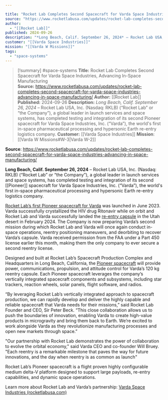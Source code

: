 ```yaml
---

title: "Rocket Lab Completes Second Spacecraft for Varda Space Industries, Advancing In-Space Manufacturing  "
source: "https://www.rocketlabusa.com/updates/rocket-lab-completes-second-spacecraft-for-varda-space-industries-advancing-in-space-manufacturing/"
author:
  - "[[Rocket Lab]]"
published: 2024-09-26
description: "*Long Beach, Calif. September 26, 2024* – Rocket Lab USA, Inc. (Nasdaq: RKLB) (“Rocket Lab” or “the Company”), a global leader in launch services and space systems, has completed testing and integration of its second Pioneer spacecraft for Varda Space Industries, Inc. (“Varda”), the world's first in-space pharmaceutical processing and hypersonic Earth re-entry logistics company."
customer: "[[Varda Space Industries]]"
mission: "[[Varda W Missions]]"
tags:
  - "space-systems"
---
```

>[!summary]
#space-systems
**Title:** Rocket Lab Completes Second Spacecraft for Varda Space Industries, Advancing In-Space Manufacturing  
**Source:** https://www.rocketlabusa.com/updates/rocket-lab-completes-second-spacecraft-for-varda-space-industries-advancing-in-space-manufacturing/
**Author:** [[Rocket Lab]]
**Published:** 2024-09-26
**Description:** *Long Beach, Calif. September 26, 2024* – Rocket Lab USA, Inc. (Nasdaq: RKLB) (“Rocket Lab” or “the Company”), a global leader in launch services and space systems, has completed testing and integration of its second Pioneer spacecraft for Varda Space Industries, Inc. (“Varda”), the world's first in-space pharmaceutical processing and hypersonic Earth re-entry logistics company.
**Customer:** [[Varda Space Industries]]
**Mission**: [[Varda W Missions#W-3|Varda W-2]]

**Source**: https://www.rocketlabusa.com/updates/rocket-lab-completes-second-spacecraft-for-varda-space-industries-advancing-in-space-manufacturing/

**Long Beach, Calif. September 26, 2024** – Rocket Lab USA, Inc. (Nasdaq: RKLB) (“Rocket Lab” or “the Company”), a global leader in launch services and space systems, has completed testing and integration of its second [[Pioneer]] spacecraft for Varda Space Industries, Inc. (“Varda”), the world's first in-space pharmaceutical processing and hypersonic Earth re-entry logistics company.

[Rocket Lab’s first Pioneer spacecraft for Varda](https://www.businesswire.com/news/home/20230509005556/en/Rocket-Lab-Completes-Custom-Built-Photon-Spacecraft-for-Varda-Space-Industries) was launched in June 2023. Varda successfully crystallized the HIV drug Ritonavir while on orbit and Rocket Lab and Varda successfully landed the [re-entry capsule](https://www.businesswire.com/news/home/20240221287474/en/Rocket-Lab-Successfully-Returns-Spacecraft-Capsule-to-Earth-Brings-Back-Pharmaceuticals-Made-in-Space) in the Utah desert in February 2024. The Company is now preparing Varda’s second mission during which Rocket Lab and Varda will once again conduct in-space operations, reentry positioning maneuvers, and deorbiting to recover Varda’s capsule. Varda received permission from the FAA under a Part 450 license earlier this month, making them the only company to ever secure a second reentry license.

Designed and built at Rocket Lab’s Spacecraft Production Complex and Headquarters in Long Beach, California, the [Pioneer spacecraft](https://www.rocketlabusa.com/space-systems/spacecraft/) will provide power, communications, propulsion, and attitude control for Varda’s 120 kg reentry capsule. Each Pioneer spacecraft leverages the company’s vertically integrated spacecraft components and subsystems, including star trackers, reaction wheels, solar panels, flight software, and radios.

“By leveraging Rocket Lab’s vertically integrated approach to spacecraft production, we can rapidly develop and deliver the highly capable and reliable spacecraft that Varda needs for their missions,” said Rocket Lab Founder and CEO, Sir Peter Beck. “This close collaboration allows us to push the boundaries of innovation, enabling Varda to create high-value products in microgravity and bring them back to Earth. We’re excited to work alongside Varda as they revolutionize manufacturing processes and open new markets through space.”

"Our partnership with Rocket Lab demonstrates the power of collaboration to evolve the orbital economy," said Varda CEO and co-founder Will Bruey. "Each reentry is a remarkable milestone that paves the way for future innovations, and the day when reentry is as common as launch"

Rocket Lab’s Pioneer spacecraft is a flight proven highly configurable medium delta-V platform designed to support large payloads, re-entry capabilities, and dynamic space operations.  

Learn more about Rocket Lab and Varda’s partnership: [Varda Space Industries  (rocketlabusa.com)](https://www.rocketlabusa.com/missions/upcoming-missions/varda-space-industries/)
